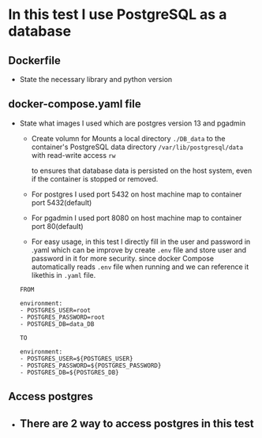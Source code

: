# In this test I use PostgreSQL as a database
## Dockerfile
* State the necessary library and python version

## docker-compose.yaml file
* State what images I used which are postgres version 13 and pgadmin
  - Create volumn for Mounts a local directory `./DB_data` to the container's PostgreSQL data directory `/var/lib/postgresql/data` with read-write access `rw`

    to ensures that database data is persisted on the host system, even if the container is stopped or removed.
  - For postgres I used port 5432 on host machine map to container port 5432(default)
  - For pgadmin I used port 8080 on host machine map to container port 80(default)
  - For easy usage, in this test I directly fill in the user and password in .yaml which can be improve by create `.env` file and store user and password in it for more security. since docker Compose automatically reads `.env` file when running and we can reference it likethis in   `.yaml` file.
    
  ```
  FROM

  environment:
  - POSTGRES_USER=root
  - POSTGRES_PASSWORD=root
  - POSTGRES_DB=data_DB

  TO
  
  environment:
  - POSTGRES_USER=${POSTGRES_USER}
  - POSTGRES_PASSWORD=${POSTGRES_PASSWORD}
  - POSTGRES_DB=${POSTGRES_DB}

  ```

## Access postgres
* There are 2 way to access postgres in this test
  - 
